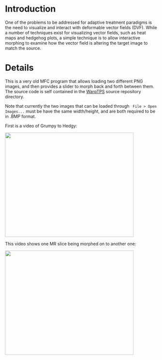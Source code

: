 # Introduction #
One of the problems to be addressed for adaptive treatment paradigms is the need to visualize and interact with deformable vector fields (DVF).  While a number of techniques exist for visualizing vector fields, such as heat maps and hedgehog plots, a simple technique is to allow interactive morphing to examine how the vector field is altering the target image to match the source.

# Details #
This is a very old MFC program that allows loading two different PNG images, and then provides a slider to morph back and forth between them.  The source code is self contained in the [WarpTPS](http://code.google.com/p/pheonixrt/source/browse/#svn%2Ftrunk%2FWarpTPS) source repository directory.

Note that currently the two images that can be loaded through ` File > Open Images...` must be have the same width/height, and are both required to be in .BMP format.

First is a video of Grumpy to Hedgy:

<a href='http://www.youtube.com/watch?feature=player_embedded&v=ggDMs3GozSU' target='_blank'><img src='http://img.youtube.com/vi/ggDMs3GozSU/0.jpg' width='425' height=344 /></a>

This video shows one MR slice being morphed on to another one:

<a href='http://www.youtube.com/watch?feature=player_embedded&v=1w0Gk1YRcuI' target='_blank'><img src='http://img.youtube.com/vi/1w0Gk1YRcuI/0.jpg' width='425' height=344 /></a>